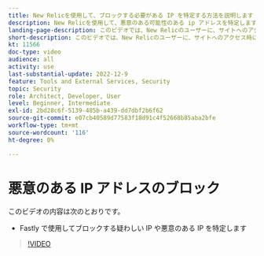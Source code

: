 ```yaml
---
title: New Relicを使用して、ブロックする必要がある IP を特定する方法を説明します
description: New Relicを使用して、悪意のある可能性のある ip アドレスを特定します。  IP が特定されると、Fastly でこれを使用してアプリケーションへのアクセスをブロックします。
landing-page-description: このビデオでは、New Relicのユーザーに、サイトへのアクセス時にブロックする必要がある可能性のある IP アドレスを見つけるように指示します。
short-description: このビデオでは、New Relicのユーザーに、サイトへのアクセス時にブロックする必要がある可能性のある IP アドレスを見つけるように指示します。
kt: 11566
doc-type: video
audience: all
activity: use
last-substantial-update: 2022-12-9
feature: Tools and External Services, Security
topic: Security
role: Architect, Developer, User
level: Beginner, Intermediate
exl-id: 2bd28c6f-5139-485b-a439-dd7dbf2b6f62
source-git-commit: e07cb40589d77583f18d91c4f52668b85aba2bfe
workflow-type: tm+mt
source-wordcount: '116'
ht-degree: 0%

---
```


# 悪意のある IP アドレスのブロック

このビデオの内容は次のとおりです。

- Fastly で使用してブロックする&#x200B;疑わしい IP や悪意のある IP を特定します

>[!VIDEO](https://video.tv.adobe.com/v/3417129?quality=12&learn=on&captions=jpn)
